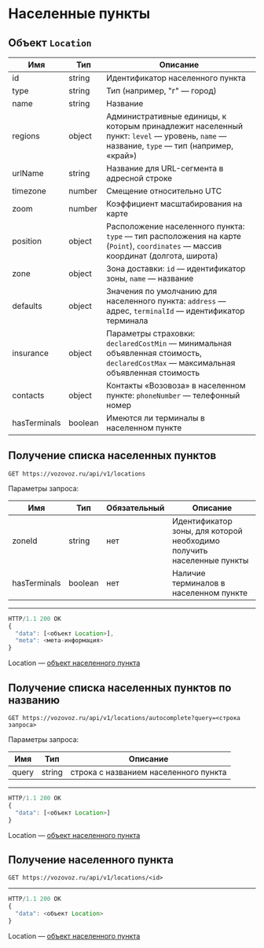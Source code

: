 # Населенные пункты

## Объект `Location`

Имя | Тип | Описание
--- | --- | --------
id | string | Идентификатор населенного пункта
type | string | Тип (например, "г" — город)
name | string | Название
regions | object | Административные единицы, к которым принадлежит населенный пункт: `level` — уровень, `name` — название, `type` — тип (например, «край»)
urlName | string | Название для URL-сегмента в адресной строке
timezone | number | Смещение относительно UTC
zoom | number | Коэффициент масштабирования на карте
position | object | Расположение населенного пункта: `type` — тип расположения на карте (`Point`), `coordinates` — массив координат (долгота, широта)
zone | object | Зона доставки: `id` — идентификатор зоны, `name` — название
defaults | object | Значения по умолчанию для населенного пункта: `address` — адрес, `terminalId` — идентификатор терминала
insurance | object | Параметры страховки: `declaredCostMin` — минимальная объявленная стоимость, `declaredCostMax` — максимальная объявленная стоимость
contacts | object | Контакты «Возовоза» в населенном пункте: `phoneNumber` — телефонный номер
hasTerminals | boolean | Имеются ли терминалы в населенном пункте

## Получение списка населенных пунктов

`GET https://vozovoz.ru/api/v1/locations`

Параметры запроса:

Имя | Тип | Обязательный | Описание
--- | --- | ------------ | --------
zoneId | string | нет | Идентификатор зоны, для которой необходимо получить населенные пункты
hasTerminals | boolean | нет | Наличие терминалов в населенном пункте

---

```js
HTTP/1.1 200 OK
{
  "data": [<объект Location>],
  "meta": <мета-информация>
}

```

Location — [объект населенного пункта](locations.md)

## Получение списка населенных пунктов по названию

`GET https://vozovoz.ru/api/v1/locations/autocomplete?query=<строка запроса>`

Параметры запроса:

Имя | Тип | Описание
--- | --- | --------
query | string | строка с названием населенного пункта

---

```js
HTTP/1.1 200 OK
{
  "data": [<объект Location>]
}

```

Location — [объект населенного пункта](locations.md)

## Получение населенного пункта

`GET https://vozovoz.ru/api/v1/locations/<id>`

---

```js
HTTP/1.1 200 OK
{
  "data": <объект Location>
}

```

Location — [объект населенного пункта](locations.md)
